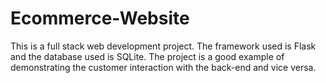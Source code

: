 # Ecommerce-Website
This is a full stack web development project. The framework used is Flask and the database used is SQLite. The project is a good example of demonstrating the customer interaction with the back-end and vice versa.
